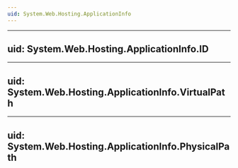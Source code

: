```yaml
---
uid: System.Web.Hosting.ApplicationInfo
---
```


---
uid: System.Web.Hosting.ApplicationInfo.ID
---

---
uid: System.Web.Hosting.ApplicationInfo.VirtualPath
---

---
uid: System.Web.Hosting.ApplicationInfo.PhysicalPath
---
